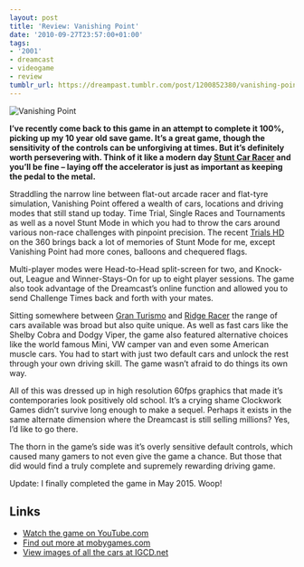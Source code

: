 ```yaml
---
layout: post
title: 'Review: Vanishing Point'
date: '2010-09-27T23:57:00+01:00'
tags:
- '2001'
- dreamcast
- videogame
- review
tumblr_url: https://dreampast.tumblr.com/post/1200852380/vanishing-point
---
```

![Vanishing Point](https://64.media.tumblr.com/tumblr_l9fhhoKbTj1qbfpni.jpg)

**I’ve recently come back to this game in an attempt to complete it 100%, picking up my 10 year old save game. It’s a great game, though the sensitivity of the controls can be unforgiving at times. But it’s definitely worth persevering with. Think of it like a modern day [Stunt Car Racer](http://www.mobygames.com/game/stunt-car-racer) and you’ll be fine – laying off the accelerator is just as important as keeping the pedal to the metal.**

Straddling the narrow line between flat-out arcade racer and flat-tyre simulation, Vanishing Point offered a wealth of cars, locations and driving modes that still stand up today. Time Trial, Single Races and Tournaments as well as a novel Stunt Mode in which you had to throw the cars around various non-race challenges with pinpoint precision. The recent [Trials HD](http://www.mobygames.com/game/trials-hd) on the 360 brings back a lot of memories of Stunt Mode for me, except Vanishing Point had more cones, balloons and chequered flags.

Multi-player modes were Head-to-Head split-screen for two, and Knock-out, League and Winner-Stays-On for up to eight player sessions. The game also took advantage of the Dreamcast’s online function and allowed you to send Challenge Times back and forth with your mates.

Sitting somewhere between [Gran Turismo](http://www.mobygames.com/game/gran-turismo) and [Ridge Racer](http://www.mobygames.com/game/ridge-racer) the range of cars available was broad but also quite unique. As well as fast cars like the Shelby Cobra and Dodgy Viper, the game also featured alternative choices like the world famous Mini, VW camper van and even some American muscle cars. You had to start with just two default cars and unlock the rest through your own driving skill. The game wasn’t afraid to do things its own way.

All of this was dressed up in high resolution 60fps graphics that made it’s contemporaries look positively old school. It’s a crying shame Clockwork Games didn’t survive long enough to make a sequel. Perhaps it exists in the same alternate dimension where the Dreamcast is still selling millions? Yes, I’d like to go there.

The thorn in the game’s side was it’s overly sensitive default controls, which caused many gamers to not even give the game a chance. But those that did would find a truly complete and supremely rewarding driving game.

Update: I finally completed the game in May 2015. Woop!

## Links

- [Watch the game on YouTube.com](http://www.youtube.com/results?search_query=vanishing+point+dreamcast&sm=3)
- [Find out more at mobygames.com](http://www.mobygames.com/game/dreamcast/vanishing-point)
- [View images of all the cars at IGCD.net](http://www.igcd.net/game.php?id=268739)